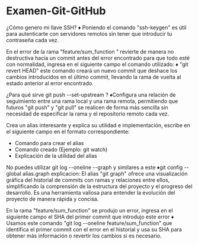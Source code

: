 # Examen-Git-GitHub
¿Cómo genero mi llave SSH?
♦ Poniendo el comando "ssh-keygen" es útil para autenticarte con servidores remotos sin tener que introducir tu contraseña cada vez.

En el error de la rama "feature/sum_function " revierte de manera no destructiva hacia un commit antes del error encontrado para que todo esté con normalidad, ingresa en el siguiente campo el comando utilizado:
♦ "git revert HEAD" este  comando creará un nuevo commit que deshace los cambios introducidos en el último commit, llevando la rama de vuelta al estado anterior al error encontrado.

¿Para qué sirve git push --set-upstream <alias> <rama>?
♦Configura una relación de seguimiento entre una rama local y una rama remota, permitiendo que futuros "git push" y "git pull" se realicen de forma más sencilla sin necesidad de especificar la rama y el repositorio remoto cada vez.

Crea un alias interesante y explica su utilidad e implementación, escribe en el siguiente campo en el formato correspondiente:
- Comando para crear el alias 
- Comando creado (Ejemplo: git watch)
- Explicación de la utilidad del alias

No puedes utilizar git log --oneline --graph y similares a este
♦git config --global alias.graph explicacion: El alias "git graph" ofrece una visualización gráfica del historial de commits con ramas y relaciones entre ellos, simplificando la comprensión de la estructura del proyecto y el progreso del desarrollo. Es una herramienta valiosa para entender la evolución del proyecto de manera rápida y concisa.

En la rama "feature/sum_function" se produjo un error, ingresa en el siguiente campo el SHA del primer commit que introdujo este error
♦ Usamos este comando "git log --oneline feature/sum_function" que identifica el primer commit con el error en el historial y usa su SHA para obtener más información o revertir los cambios si es necesario.



